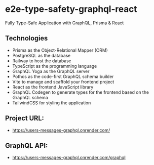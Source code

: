 # e2e-type-safety-graphql-react
Fully Type-Safe Application with GraphQL, Prisma & React

## Technologies
- Prisma as the Object-Relational Mapper (ORM)
- PostgreSQL as the database
- Railway to host the database
- TypeScript as the programming language
- GraphQL Yoga as the GraphQL server
- Pothos as the code-first GraphQL schema builder
- Vite to manage and scaffold your frontend project
- React as the frontend JavaScript library
- GraphQL Codegen to generate types for the frontend based on the GraphQL schema
- TailwindCSS for styling the application


## Project URL:
- https://users-messages-graphql.onrender.com/

## GraphQL API:
- https://users-messages-graphql.onrender.com/graphql
